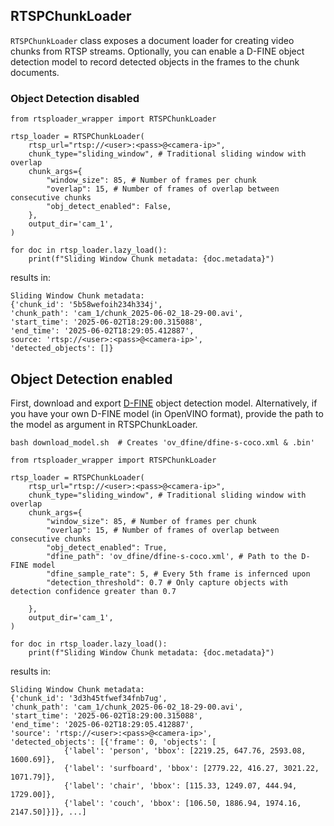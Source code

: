 ## RTSPChunkLoader
`RTSPChunkLoader` class exposes a document loader for creating video chunks from RTSP streams.
Optionally, you can enable a D-FINE object detection model to record detected objects in the frames to the chunk documents.

### Object Detection disabled
```
from rtsploader_wrapper import RTSPChunkLoader

rtsp_loader = RTSPChunkLoader(
    rtsp_url="rtsp://<user>:<pass>@<camera-ip>",
    chunk_type="sliding_window", # Traditional sliding window with overlap
    chunk_args={
        "window_size": 85, # Number of frames per chunk
        "overlap": 15, # Number of frames of overlap between consecutive chunks
        "obj_detect_enabled": False,
    },
    output_dir='cam_1',
)

for doc in rtsp_loader.lazy_load():
    print(f"Sliding Window Chunk metadata: {doc.metadata}")
```

results in:
```
Sliding Window Chunk metadata:
{'chunk_id': '5b58wefoih234h334j',
'chunk_path': 'cam_1/chunk_2025-06-02_18-29-00.avi',
'start_time': '2025-06-02T18:29:00.315088',
'end_time': '2025-06-02T18:29:05.412887',
source: 'rtsp://<user>:<pass>@<camera-ip>',
'detected_objects': []}
```


## Object Detection enabled
First, download and export [D-FINE](https://github.com/Peterande/D-FINE/tree/master) object detection model. Alternatively, if you have your own D-FINE model (in OpenVINO format), provide the path to the model as argument in RTSPChunkLoader.
```
bash download_model.sh  # Creates 'ov_dfine/dfine-s-coco.xml & .bin'
```

```
from rtsploader_wrapper import RTSPChunkLoader

rtsp_loader = RTSPChunkLoader(
    rtsp_url="rtsp://<user>:<pass>@<camera-ip>",
    chunk_type="sliding_window", # Traditional sliding window with overlap
    chunk_args={
        "window_size": 85, # Number of frames per chunk
        "overlap": 15, # Number of frames of overlap between consecutive chunks
        "obj_detect_enabled": True,
        "dfine_path": 'ov_dfine/dfine-s-coco.xml', # Path to the D-FINE model
        "dfine_sample_rate": 5, # Every 5th frame is infernced upon
        "detection_threshold": 0.7 # Only capture objects with detection confidence greater than 0.7

    },
    output_dir='cam_1',
)

for doc in rtsp_loader.lazy_load():
    print(f"Sliding Window Chunk metadata: {doc.metadata}")
```

results in:
```
Sliding Window Chunk metadata: 
{'chunk_id': '3d3h45tfwef34fnb7ug',
'chunk_path': 'cam_1/chunk_2025-06-02_18-29-00.avi',
'start_time': '2025-06-02T18:29:00.315088',
'end_time': '2025-06-02T18:29:05.412887',
'source': 'rtsp://<user>:<pass>@<camera-ip>',
'detected_objects': [{'frame': 0, 'objects': [
			{'label': 'person', 'bbox': [2219.25, 647.76, 2593.08, 1600.69]},
			{'label': 'surfboard', 'bbox': [2779.22, 416.27, 3021.22, 1071.79]},
			{'label': 'chair', 'bbox': [115.33, 1249.07, 444.94, 1729.00]},
			{'label': 'couch', 'bbox': [106.50, 1886.94, 1974.16, 2147.50]}]}, ...]
```
